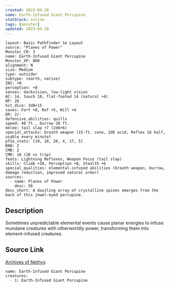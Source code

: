 ```yaml
---
created: 2023-04-28
name: Earth-Infused Giant Porcupine
statblock: inline
tags: [monster]
updated: 2023-04-28
---
```

```statblock
layout: Basic Pathfinder 1e Layout
source: "Planes of Power"
Monster_CR: 3
name: Earth-Infused Giant Porcupine
Monster_XP: 800
alignment: N
size: Medium
type: outsider
subtype: (earth, native)
INI: +0
perception: +8
senses: darkvision, low-light vision
AC: 14, touch 10, flat-footed 14 (natural +4)
HP: 28
hit_dice: 3d8+15
saves: Fort +8, Ref +5, Will +4
DR: 2/-
defensive_abilities: quills
speed: 40 ft., burrow 20 ft.
melee: tail slap +7 (2d6+6)
special_attacks: breath weapon (15-ft. cone, 2d6 acid, Reflex 16 half, usable every minute)
pf1e_stats: [19, 10, 20, 4, 17, 5]
BAB: 2
CMB: 2
CMD: 16 (20 vs trip)
feats: Lightning Reflexes, Weapon Focus (tail slap)
skills: Climb +10, Perception +8, Stealth +6
special_qualities: elemental-infused abilities (breath weapon, burrow, damage reduction, improved natural armor)
sources:
  - name: Planes of Power
    desc: 56
desc_short: A dazzling array of crystalline spines emerges from the back of this jewel-eyed porcupine.
```
## Description
Sometimes unpredictable elemental events cause planar energies to infuse mundane creatures with otherworldly power, transforming them into element-infused creatures.
## Source Link
[Archives of Nethys](https://aonprd.com/MonsterDisplay.aspx?ItemName=Earth-Infused%20Giant%20Porcupine)
```encounter-table
name: Earth-Infused Giant Porcupine
creatures:
  - 1: Earth-Infused Giant Porcupine
```

